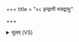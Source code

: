 +++
title = "०८ इन्द्राणी भसद्वायुः"

+++
<details><summary>मूलम् (VS)</summary>

इ॑न्द्रा॒णी भ॒सद्वा॒युः पुच्छं॒ पव॑मानो॒ बालाः॑ ॥
</details>